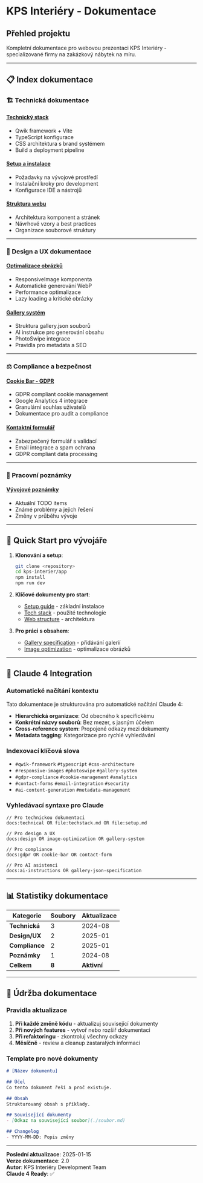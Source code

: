 # KPS Interiéry - Dokumentace

## Přehled projektu
Kompletní dokumentace pro webovou prezentaci KPS Interiéry - specializované firmy na zakázkový nábytek na míru.

---

## 📋 Index dokumentace

### 🏗️ Technická dokumentace

#### **[Technický stack](./techstack.md)**
- Qwik framework + Vite
- TypeScript konfigurace  
- CSS architektura s brand systémem
- Build a deployment pipeline

#### **[Setup a instalace](./setup.md)**
- Požadavky na vývojové prostředí
- Instalační kroky pro development
- Konfigurace IDE a nástrojů

#### **[Struktura webu](./kps_website_structure.md)**
- Architektura komponent a stránek
- Návrhové vzory a best practices
- Organizace souborové struktury

---

### 🎨 Design a UX dokumentace

#### **[Optimalizace obrázků](./IMAGE_OPTIMIZATION.md)**
- ResponsiveImage komponenta
- Automatické generování WebP
- Performance optimalizace
- Lazy loading a kritické obrázky

#### **[Gallery systém](./gallery-json-specification.md)**
- Struktura gallery.json souborů
- AI instrukce pro generování obsahu
- PhotoSwipe integrace
- Pravidla pro metadata a SEO

---

### ⚖️ Compliance a bezpečnost

#### **[Cookie Bar - GDPR](./cookie-bar.md)**
- GDPR compliant cookie management
- Google Analytics 4 integrace
- Granulární souhlas uživatelů
- Dokumentace pro audit a compliance

#### **[Kontaktní formulář](./CONTACT_FORM_SETUP.md)**
- Zabezpečený formulář s validací
- Email integrace a spam ochrana
- GDPR compliant data processing

---

### 📝 Pracovní poznámky

#### **[Vývojové poznámky](./poznamky.md)**
- Aktuální TODO items
- Známé problémy a jejich řešení
- Změny v průběhu vývoje

---

## 🚀 Quick Start pro vývojáře

1. **Klonování a setup**:
   ```bash
   git clone <repository>
   cd kps-interier/app
   npm install
   npm run dev
   ```

2. **Klíčové dokumenty pro start**:
   - [Setup guide](./setup.md) - základní instalace
   - [Tech stack](./techstack.md) - použité technologie
   - [Web structure](./kps_website_structure.md) - architektura

3. **Pro práci s obsahem**:
   - [Gallery specification](./gallery-json-specification.md) - přidávání galerií
   - [Image optimization](./IMAGE_OPTIMIZATION.md) - optimalizace obrázků

---

## 🤖 Claude 4 Integration

### Automatické načítání kontextu
Tato dokumentace je strukturována pro automatické načítání Claude 4:

- **Hierarchická organizace**: Od obecného k specifickému
- **Konkrétní názvy souborů**: Bez mezer, s jasným účelem
- **Cross-reference system**: Propojené odkazy mezi dokumenty
- **Metadata tagging**: Kategorizace pro rychlé vyhledávání

### Indexovací klíčová slova
- `#qwik-framework` `#typescript` `#css-architecture`
- `#responsive-images` `#photoswipe` `#gallery-system`
- `#gdpr-compliance` `#cookie-management` `#analytics`
- `#contact-forms` `#email-integration` `#security`
- `#ai-content-generation` `#metadata-management`

### Vyhledávací syntaxe pro Claude
```
// Pro technickou dokumentaci
docs:technical OR file:techstack.md OR file:setup.md

// Pro design a UX
docs:design OR image-optimization OR gallery-system

// Pro compliance
docs:gdpr OR cookie-bar OR contact-form

// Pro AI asistenci
docs:ai-instructions OR gallery-json-specification
```

---

## 📊 Statistiky dokumentace

| Kategorie | Soubory | Aktualizace |
|-----------|---------|-------------|
| **Technická** | 3 | 2024-08 |
| **Design/UX** | 2 | 2025-01 |
| **Compliance** | 2 | 2025-01 |
| **Poznámky** | 1 | 2024-08 |
| **Celkem** | **8** | **Aktivní** |

---

## 🔄 Údržba dokumentace

### Pravidla aktualizace
1. **Při každé změně kódu** - aktualizuj související dokumenty
2. **Při nových features** - vytvoř nebo rozšiř dokumentaci
3. **Při refaktoringu** - zkontroluj všechny odkazy
4. **Měsíčně** - review a cleanup zastaralých informací

### Template pro nové dokumenty
```markdown
# [Název dokumentu]

## Účel
Co tento dokument řeší a proč existuje.

## Obsah
Strukturovaný obsah s příklady.

## Související dokumenty
- [Odkaz na související soubor](./soubor.md)

## Changelog
- YYYY-MM-DD: Popis změny
```

---

**Poslední aktualizace**: 2025-01-15  
**Verze dokumentace**: 2.0  
**Autor**: KPS Interiéry Development Team  
**Claude 4 Ready**: ✅
